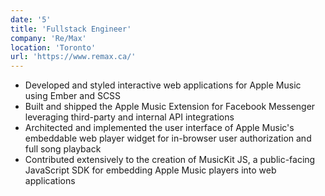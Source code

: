 ```yaml
---
date: '5'
title: 'Fullstack Engineer'
company: 'Re/Max'
location: 'Toronto'
url: 'https://www.remax.ca/'
---
```


- Developed and styled interactive web applications for Apple Music using Ember and SCSS
- Built and shipped the Apple Music Extension for Facebook Messenger leveraging third-party and internal API integrations
- Architected and implemented the user interface of Apple Music's embeddable web player widget for in-browser user authorization and full song playback
- Contributed extensively to the creation of MusicKit JS, a public-facing JavaScript SDK for embedding Apple Music players into web applications
